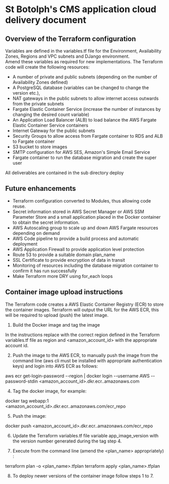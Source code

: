 # St Botolph's CMS application cloud delivery document

## Overview of the Terraform configuration

Variables are defined in the variables.tf file for the Environment, Availability Zones, Regions and VPC subnets and DJango environment.   
Amend these variables as required for new implementations.  The Terraform code will create the following resources:

- A number of private and public subnets (depending on the number of Availability Zones defined)  
- A PostgreSQL database (variables can be changed to change the version etc.), 
- NAT gateways in the public subnets to allow internet access outwards from the private subnets
- Fargate Elastic Container Service (increase the number of instances by changing the desired count variable)
- An Application Load Balancer (ALB) to load balance the AWS Fargate Elastic Container Service containers
- Internet Gateway for the public subnets
- Security Groups to allow access from Fargate container to RDS and ALB to Fargate container
- S3 bucket to store images
- SMTP configuration for AWS SES, Amazon's Simple Email Service
- Fargate container to run the database migration and create the super user

All deliverables are contained in the sub directory deploy

## Future enhancements

- Terraform configuration converted to Modules, thus allowing code reuse.
- Secret information stored in AWS Secret Manager or AWS SSM Parameter Store and a small application placed in the Docker container to obtain the secret information. 
- AWS Autoscaling group to scale up and down AWS Fargate resources depending on demand
- AWS Code pipeline to provide a build process and automatic deployment
- AWS Application Firewall to provide application level protection
- Route 53 to provide a suitable domain plan_name
- SSL Certificate to provide encryption of data in transit 
- Monitoring of resources including the database migration container to confirm it has run successfully
- Make Terraform more DRY using for_each loops

## Container image upload instructions

The Terraform code creates a AWS Elastic Container Registry (ECR) to store the container images.
Terraform will output the URL for the AWS ECR, this will be required to upload (push) the latest image.

1. Build the Docker image and tag the image

In the instructions replace <region> with the correct region defined in the Terraform variables.tf file as region and <amazon_account_id> with the appropriate account id.

2. Push the image to the AWS ECR, to manually push the image from the command line (aws cli must be installed with appropriate authentication keys) and login into AWS ECR as follows: 

aws ecr get-login-password --region <region> | docker login --username AWS --password-stdin <amazon_account_id>.dkr.ecr.<region>.amazonaws.com

4. Tag the docker image, for example:  

docker tag webapp:1 <amazon_account_id>.dkr.ecr.<region>.amazonaws.com/ecr_repo

5. Push the image:

docker push <amazon_account_id>.dkr.ecr.<region>.amazonaws.com/ecr_repo

6. Update the Terraform variables.tf file variable app_image_version with the version number generated during the tag step 4. 

7. Execute from the command line (amend the <plan_name> appropriately) : 

 terraform plan -o <plan_name>.tfplan
 terraform apply <plan_name>.tfplan

8. To deploy newer versions of the container image follow steps 1 to 7.

